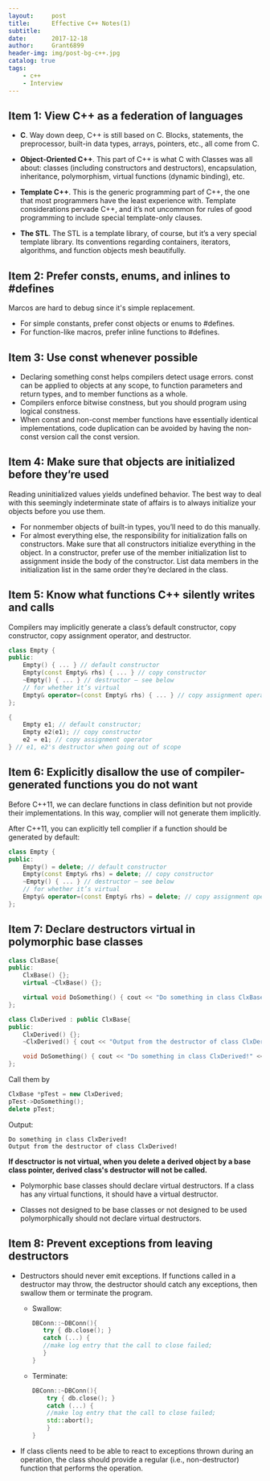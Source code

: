 ```yaml
---
layout:		post
title:		Effective C++ Notes(1)
subtitle:
date:		2017-12-18
author: 	Grant6899
header-img: img/post-bg-c++.jpg
catalog: true
tags:
    - c++
    - Interview
---
```


## Item 1: View C++ as a federation of languages

- **C**. Way down deep, C++ is still based on C. Blocks, statements, the preprocessor, built-in data types, arrays, pointers, etc., all come from C. 

- **Object-Oriented C++**. This part of C++ is what C with Classes was all about: classes (including constructors and destructors), encapsulation, inheritance, polymorphism, virtual functions (dynamic binding), etc. 

- **Template C++**. This is the generic programming part of C++, the one that most programmers have the least experience with. Template
considerations pervade C++, and it’s not uncommon for rules of good programming to include special template-only clauses.

- **The STL**. The STL is a template library, of course, but it’s a very special template library. Its conventions regarding containers, iterators, algorithms, and function objects mesh beautifully.

## Item 2: Prefer consts, enums, and inlines to #defines

Marcos are hard to debug since it's simple replacement.
- For simple constants, prefer const objects or enums to #defines. 
- For function-like macros, prefer inline functions to #defines.

## Item 3: Use const whenever possible


- Declaring something const helps compilers detect usage errors. const can be applied to objects at any scope, to function parameters and return types, and to member functions as a whole.
- Compilers enforce bitwise constness, but you should program using logical constness.
- When const and non-const member functions have essentially identical implementations, code duplication can be avoided by having the
non-const version call the const version.

## Item 4: Make sure that objects are initialized before they’re used

Reading uninitialized values yields undefined behavior. The best way to deal with this seemingly indeterminate state of affairs
is to always initialize your objects before you use them. 

- For nonmember objects of built-in types, you’ll need to do this manually. 
- For almost everything else, the responsibility for initialization falls on constructors. Make sure that all constructors initialize everything in the object. In a constructor, prefer use of the member initialization list to assignment inside the body of the constructor. List data members in the initialization list in the same order they’re declared in the class.

## Item 5: Know what functions C++ silently writes and calls

Compilers may implicitly generate a class’s default constructor, copy constructor, copy assignment operator, and destructor.

```c++
class Empty {
public:
	Empty() { ... } // default constructor
	Empty(const Empty& rhs) { ... } // copy constructor
	~Empty() { ... } // destructor — see below
	// for whether it’s virtual
	Empty& operator=(const Empty& rhs) { ... } // copy assignment operator
};

{
	Empty e1; // default constructor;
	Empty e2(e1); // copy constructor
	e2 = e1; // copy assignment operator
} // e1, e2's destructor when going out of scope
```

## Item 6: Explicitly disallow the use of compiler-generated functions you do not want

Before C++11, we can declare functions in class definition but not provide their implementations. In this way, complier will not generate them implicitly. 

After C++11, you can explicitly tell complier if a function should be generated by default:

```c++
class Empty {
public:
	Empty() = delete; // default constructor
	Empty(const Empty& rhs) = delete; // copy constructor
	~Empty() { ... } // destructor — see below
	// for whether it’s virtual
	Empty& operator=(const Empty& rhs) = delete; // copy assignment operator
};
```

## Item 7: Declare destructors virtual in polymorphic base classes

```c++
class ClxBase{
public:
    ClxBase() {};
    virtual ~ClxBase() {};

    virtual void DoSomething() { cout << "Do something in class ClxBase!" << endl; };
};

class ClxDerived : public ClxBase{
public:
    ClxDerived() {};
    ~ClxDerived() { cout << "Output from the destructor of class ClxDerived!" << endl; }; 

    void DoSomething() { cout << "Do something in class ClxDerived!" << endl; };
};
```

Call them by
```c++
ClxBase *pTest = new ClxDerived;
pTest->DoSomething();
delete pTest;
```

Output:
```
Do something in class ClxDerived!
Output from the destructor of class ClxDerived!
```

**If desctructor is not virtual, when you delete a derived object by a base class pointer, derived class's destructor will not be called.**

- Polymorphic base classes should declare virtual destructors. If a class has any virtual functions, it should have a virtual destructor.

- Classes not designed to be base classes or not designed to be used polymorphically should not declare virtual destructors.

## Item 8: Prevent exceptions from leaving destructors



- Destructors should never emit exceptions. If functions called in a destructor may throw, the destructor should catch any exceptions, then swallow them or terminate the program.
   
   - Swallow:
     ```c++
     DBConn::~DBConn(){
		try { db.close(); }
		catch (...) {
		//make log entry that the call to close failed;
		}
	 }
     ```
    
   - Terminate:
   	 ```c++
     DBConn::~DBConn(){
	  	 try { db.close(); }
		 catch (...) {
		 //make log entry that the call to close failed;
		 std::abort();
		 }
	 }
     ```
     
- If class clients need to be able to react to exceptions thrown during an operation, the class should provide a regular (i.e., non-destructor) function that performs the operation.     
     
     
     
     
     
     
     
     
     
     
     


